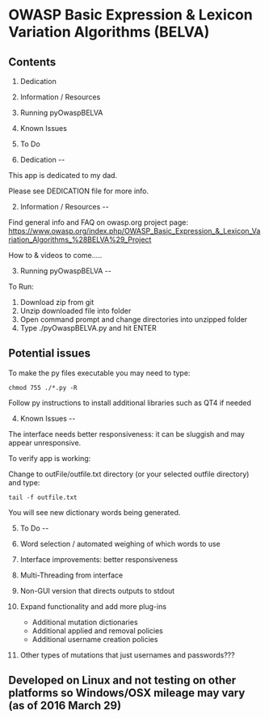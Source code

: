 OWASP Basic Expression & Lexicon Variation Algorithms (BELVA)
==

Contents
--
1. Dedication
2. Information / Resources
3. Running pyOwaspBELVA
4. Known Issues
5. To Do


1. Dedication
--

This app is dedicated to my dad. 

Please see DEDICATION file for more info.


2. Information / Resources
--

Find general info and FAQ on owasp.org project page:
https://www.owasp.org/index.php/OWASP_Basic_Expression_&_Lexicon_Variation_Algorithms_%28BELVA%29_Project

How to & videos to come.....


3. Running pyOwaspBELVA
--

To Run:

1. Download zip from git
2. Unzip downloaded file into folder
3. Open command prompt and change directories into unzipped folder
4. Type ./pyOwaspBELVA.py and hit ENTER


Potential issues
--

To make the py files executable you may need to type:

	chmod 755 ./*.py -R 


Follow py instructions to install additional libraries 
	such as QT4 if needed


4. Known Issues
--

The interface needs better responsiveness: it can be sluggish and may appear unresponsive. 

To verify app is working:

Change to outFile/outfile.txt directory (or your selected outfile directory) and type:

	tail -f outfile.txt

You will see new dictionary words being generated.


5. To Do
--

1. Word selection / automated weighing of which words to use
2. Interface improvements: better responsiveness 
3. Multi-Threading from interface
4. Non-GUI version that directs outputs to stdout
5. Expand functionality and add more plug-ins
	- Additional mutation dictionaries
	- Additional applied and removal policies
	- Additional username creation policies
6. Other types of mutations that just usernames and passwords???


Developed on Linux and not testing on other platforms so Windows/OSX mileage may vary (as of 2016 March 29)
--
